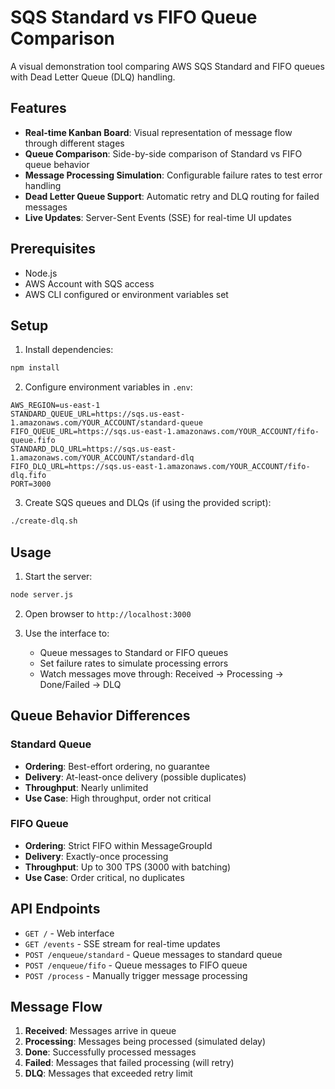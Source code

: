 # SQS Standard vs FIFO Queue Comparison

A visual demonstration tool comparing AWS SQS Standard and FIFO queues with Dead Letter Queue (DLQ) handling.

## Features

- **Real-time Kanban Board**: Visual representation of message flow through different stages
- **Queue Comparison**: Side-by-side comparison of Standard vs FIFO queue behavior
- **Message Processing Simulation**: Configurable failure rates to test error handling
- **Dead Letter Queue Support**: Automatic retry and DLQ routing for failed messages
- **Live Updates**: Server-Sent Events (SSE) for real-time UI updates

## Prerequisites

- Node.js
- AWS Account with SQS access
- AWS CLI configured or environment variables set

## Setup

1. Install dependencies:
```bash
npm install
```

2. Configure environment variables in `.env`:
```
AWS_REGION=us-east-1
STANDARD_QUEUE_URL=https://sqs.us-east-1.amazonaws.com/YOUR_ACCOUNT/standard-queue
FIFO_QUEUE_URL=https://sqs.us-east-1.amazonaws.com/YOUR_ACCOUNT/fifo-queue.fifo
STANDARD_DLQ_URL=https://sqs.us-east-1.amazonaws.com/YOUR_ACCOUNT/standard-dlq
FIFO_DLQ_URL=https://sqs.us-east-1.amazonaws.com/YOUR_ACCOUNT/fifo-dlq.fifo
PORT=3000
```

3. Create SQS queues and DLQs (if using the provided script):
```bash
./create-dlq.sh
```

## Usage

1. Start the server:
```bash
node server.js
```

2. Open browser to `http://localhost:3000`

3. Use the interface to:
   - Queue messages to Standard or FIFO queues
   - Set failure rates to simulate processing errors
   - Watch messages move through: Received → Processing → Done/Failed → DLQ

## Queue Behavior Differences

### Standard Queue
- **Ordering**: Best-effort ordering, no guarantee
- **Delivery**: At-least-once delivery (possible duplicates)
- **Throughput**: Nearly unlimited
- **Use Case**: High throughput, order not critical

### FIFO Queue
- **Ordering**: Strict FIFO within MessageGroupId
- **Delivery**: Exactly-once processing
- **Throughput**: Up to 300 TPS (3000 with batching)
- **Use Case**: Order critical, no duplicates

## API Endpoints

- `GET /` - Web interface
- `GET /events` - SSE stream for real-time updates
- `POST /enqueue/standard` - Queue messages to standard queue
- `POST /enqueue/fifo` - Queue messages to FIFO queue
- `POST /process` - Manually trigger message processing

## Message Flow

1. **Received**: Messages arrive in queue
2. **Processing**: Messages being processed (simulated delay)
3. **Done**: Successfully processed messages
4. **Failed**: Messages that failed processing (will retry)
5. **DLQ**: Messages that exceeded retry limit
